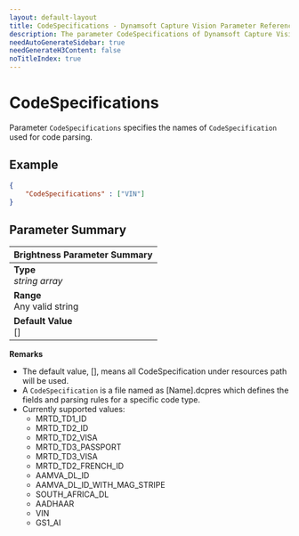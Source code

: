 ```yaml
---
layout: default-layout
title: CodeSpecifications - Dynamsoft Capture Vision Parameter Reference
description: The parameter CodeSpecifications of Dynamsoft Capture Vision. 
needAutoGenerateSidebar: true
needGenerateH3Content: false
noTitleIndex: true
---
```


# CodeSpecifications

Parameter `CodeSpecifications` specifies the names of `CodeSpecification` used for code parsing.

## Example

```json
{
    "CodeSpecifications" : ["VIN"]
}
```

## Parameter Summary

| Brightness Parameter Summary |
| :------------- |
| **Type**<br>*string array* |
| **Range**<br>Any valid string |
| **Default Value**<br>[] |

**Remarks**

- The default value, [], means all CodeSpecification under resources path will be used.
- A `CodeSpecification` is a file named as [Name].dcpres which defines the fields and parsing rules for a specific code type.
- Currently supported values:
    * MRTD_TD1_ID
    * MRTD_TD2_ID
    * MRTD_TD2_VISA
    * MRTD_TD3_PASSPORT
    * MRTD_TD3_VISA
    * MRTD_TD2_FRENCH_ID
    * AAMVA_DL_ID
    * AAMVA_DL_ID_WITH_MAG_STRIPE
    * SOUTH_AFRICA_DL
    * AADHAAR
    * VIN
    * GS1_AI
